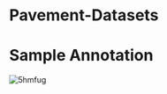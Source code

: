 # Pavement-Datasets

# Sample Annotation
![5hmfug](https://user-images.githubusercontent.com/58794892/126935694-8c00b658-f486-461c-82b8-ab78cf5e320b.gif)
